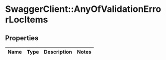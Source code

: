 # SwaggerClient::AnyOfValidationErrorLocItems

## Properties
Name | Type | Description | Notes
------------ | ------------- | ------------- | -------------

